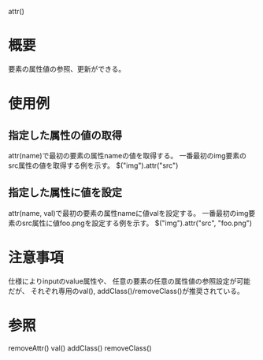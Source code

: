 attr()

# 概要
要素の属性値の参照、更新ができる。

# 使用例
## 指定した属性の値の取得
attr(name)で最初の要素の属性nameの値を取得する。
一番最初のimg要素のsrc属性の値を取得する例を示す。
    $("img").attr("src")
## 指定した属性に値を設定
attr(name, val)で最初の要素の属性nameに値valを設定する。
一番最初のimg要素のsrc属性に値foo.pngを設定する例を示す。
    $("img").attr("src", "foo.png")

# 注意事項
仕様によりinputのvalue属性や、
任意の要素の任意の属性値の参照設定が可能だが、
それぞれ専用のval(), addClass()/removeClass()が推奨されている。

# 参照
removeAttr()
val()
addClass()
removeClass()
